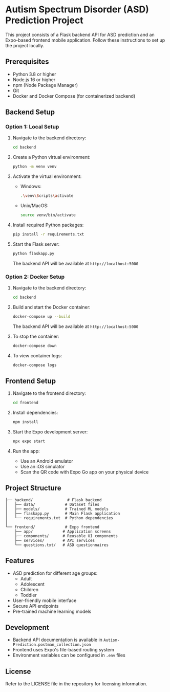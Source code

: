 # Autism Spectrum Disorder (ASD) Prediction Project

This project consists of a Flask backend API for ASD prediction and an Expo-based frontend mobile application. Follow these instructions to set up the project locally.

## Prerequisites

- Python 3.8 or higher
- Node.js 16 or higher
- npm (Node Package Manager)
- Git
- Docker and Docker Compose (for containerized backend)

## Backend Setup

### Option 1: Local Setup

1. Navigate to the backend directory:
   ```bash
   cd backend
   ```

2. Create a Python virtual environment:
   ```bash
   python -m venv venv
   ```

3. Activate the virtual environment:
   - Windows:
     ```bash
     .\venv\Scripts\activate
     ```
   - Unix/MacOS:
     ```bash
     source venv/bin/activate
     ```

4. Install required Python packages:
   ```bash
   pip install -r requirements.txt
   ```

5. Start the Flask server:
   ```bash
   python flaskapp.py
   ```
   The backend API will be available at `http://localhost:5000`

### Option 2: Docker Setup

1. Navigate to the backend directory:
   ```bash
   cd backend
   ```

2. Build and start the Docker container:
   ```bash
   docker-compose up --build
   ```
   The backend API will be available at `http://localhost:5000`

3. To stop the container:
   ```bash
   docker-compose down
   ```

4. To view container logs:
   ```bash
   docker-compose logs
   ```

## Frontend Setup

1. Navigate to the frontend directory:
   ```bash
   cd frontend
   ```

2. Install dependencies:
   ```bash
   npm install
   ```

3. Start the Expo development server:
   ```bash
   npx expo start
   ```

4. Run the app:
   - Use an Android emulator
   - Use an iOS simulator
   - Scan the QR code with Expo Go app on your physical device

## Project Structure

```
├── backend/               # Flask backend
│   ├── data/             # Dataset files
│   ├── models/           # Trained ML models
│   ├── flaskapp.py       # Main Flask application
│   └── requirements.txt  # Python dependencies
│
└── frontend/             # Expo frontend
    ├── app/             # Application screens
    ├── components/      # Reusable UI components
    ├── services/        # API services
    └── questions.txt/   # ASD questionnaires
```

## Features

- ASD prediction for different age groups:
  - Adult
  - Adolescent
  - Children
  - Toddler
- User-friendly mobile interface
- Secure API endpoints
- Pre-trained machine learning models

## Development

- Backend API documentation is available in `Autism-Prediction.postman_collection.json`
- Frontend uses Expo's file-based routing system
- Environment variables can be configured in `.env` files

## License

Refer to the LICENSE file in the repository for licensing information.